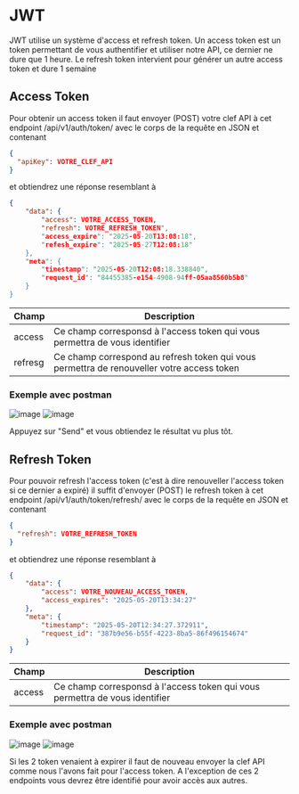 # JWT
JWT utilise un système d'access et refresh token. Un access token est un token permettant de vous authentifier et utiliser notre API, ce dernier ne dure que 1 heure.
Le refresh token intervient pour générer un autre access token et dure 1 semaine

## Access Token
Pour obtenir un access token il faut envoyer (POST) votre clef API à cet endpoint /api/v1/auth/token/ avec le corps de la requête en JSON et contenant 
```json
{
  "apiKey": VOTRE_CLEF_API
}
```
et obtiendrez une réponse resemblant à 
```json
{
    "data": {
        "access": VOTRE_ACCESS_TOKEN,
        "refresh": VOTRE_REFRESH_TOKEN",
        "access_expire": "2025-05-20T13:08:18",
        "refesh_expire": "2025-05-27T12:08:18"
    },
    "meta": {
        "timestamp": "2025-05-20T12:08:18.338840",
        "request_id": "84455385-e154-4908-94ff-05aa8560b5b8"
    }
}
```

| Champ  | Description |
| ------------- | ------------- |
| access | Ce champ corresponsd à l'access token qui vous permettra de vous identifier |
| refresg  | Ce champ correspond au refresh token qui vous permettra de renouveller votre access token  |

### Exemple avec postman

![image](https://github.com/user-attachments/assets/48dfc887-e7a6-44d4-ad1e-be9fb1a973ab)
![image](https://github.com/user-attachments/assets/f25dea34-bb00-4c48-a111-77f5412a619c)


Appuyez sur "Send" et vous obtiendez le résultat vu plus tôt.

## Refresh Token

Pour pouvoir refresh l'access token (c'est à dire renouveller l'access token si ce dernier a expiré) il suffit d'envoyer (POST) le refresh token à cet endpoint /api/v1/auth/token/refresh/ avec le corps 
de la requête en JSON et contenant 
```json
{
  "refresh": VOTRE_REFRESH_TOKEN
}
```
et obtiendrez une réponse resemblant à 
```json
{
    "data": {
        "access": VOTRE_NOUVEAU_ACCESS_TOKEN,
        "access_expires": "2025-05-20T13:34:27"
    },
    "meta": {
        "timestamp": "2025-05-20T12:34:27.372911",
        "request_id": "387b9e56-b55f-4223-8ba5-86f496154674"
    }
}
```
| Champ  | Description |
| ------------- | ------------- |
| access | Ce champ corresponsd à l'access token qui vous permettra de vous identifier |

### Exemple avec postman

![image](https://github.com/user-attachments/assets/32c42cdf-771d-47af-93d7-b2b56f5b175b)
![image](https://github.com/user-attachments/assets/66f920be-4520-411a-9cab-b5c37eaa043a)


Si les 2 token venaient à expirer il faut de nouveau envoyer la clef API comme nous l'avons fait pour l'access token. A l'exception de ces 2 endpoints vous devrez être identifié pour avoir accès aux autres.
